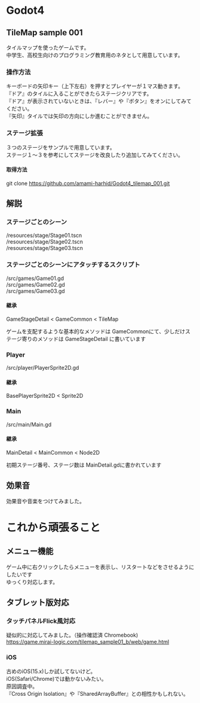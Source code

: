 # Godot4
## TileMap sample 001
タイルマップを使ったゲームです。<br>
中学生、高校生向けのプログラミング教育用のネタとして用意しています。<br>

### 操作方法
キーボードの矢印キー（上下左右）を押すとプレイヤーが１マス動きます。<br>
『ドア』のタイルに入ることができたらステージクリアです。<br>
『ドア』が表示されていないときは、『レバー』や『ボタン』をオンにしてみてください。<br>
『矢印』タイルでは矢印の方向にしか進むことができません。<br>

### ステージ拡張
３つのステージをサンプルで用意しています。<br>
ステージ１～３を参考にしてステージを改良したり追加してみてください。

#### 取得方法
git clone https://github.com/amami-harhid/Godot4_tilemap_001.git

## 解説
### ステージごとのシーン
/resources/stage/Stage01.tscn<br>
/resources/stage/Stage02.tscn<br>
/resources/stage/Stage03.tscn<br>

### ステージごとのシーンにアタッチするスクリプト
/src/games/Game01.gd<br>
/src/games/Game02.gd<br>
/src/games/Game03.gd<br>

#### 継承
GameStageDetail < GameCommon < TileMap

ゲームを支配するような基本的なメソッドは GameCommonにて、少しだけステージ寄りのメソッドは GameStageDetail に書いています

### Player
/src/player/PlayerSprite2D.gd

#### 継承
BasePlayerSprite2D < Sprite2D

### Main
/src/main/Main.gd

#### 継承
MainDetail < MainCommon < Node2D

初期ステージ番号、ステージ数は MainDetail.gdに書かれています

## 効果音
効果音や音楽をつけてみました。

# これから頑張ること

## メニュー機能
ゲーム中に右クリックしたらメニューを表示し、リスタートなどをさせるようにしたいです<br>
ゆっくり対応します。


## タブレット版対応

### タッチパネルFlick風対応
疑似的に対応してみました。（操作確認済 Chromebook)<br>
https://game.mirai-logic.com/tilemap_sample01_b/web/game.html

### iOS
古めのiOS(15.x)しか試してないけど。<br>
iOS(Safari/Chrome)では動かないみたい。<br>
原因調査中。<br>
『Cross Origin Isolation』や『SharedArrayBuffer』との相性かもしれない。






